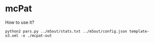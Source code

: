 # mcPat

How to use it?

```
python2 pars.py ../m5out/stats.txt ../m5out/config.json template-o3.xml -o ./mcpat-out
```
